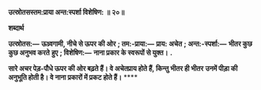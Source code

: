**उत्स्रोतसस्तम:प्राया अन्त:स्पर्शा विशेषिण: ॥ २०॥** 

**शब्दार्थ** 

**उत्स्रोतस:—** **ऊध्र्वगामी, नीचे से ऊपर की ओर** **; तम:-प्राया:—** **प्राय: अचेत** **; अन्त:-स्पर्शा:—** **भीतर कुछ कुछ अनुभव करते** **हुए** **; विशेषिण:—** **नाना प्रकार के स्वरूपों से युक्त।** **.** 

**सारे अचर पेड़-पौधे ऊपर की ओर बढ़ते हैं। वे अचेतप्राय होते हैं, किन्तु भीतर ही भीतर** **उनमें पीड़ा की अनुभूति होती है। वे नाना प्रकारों में प्रकट होते हैं।** **** 